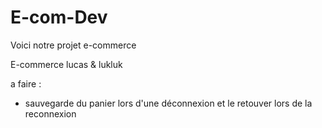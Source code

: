 # E-com-Dev

Voici notre projet e-commerce

E-commerce lucas & lukluk

a faire : 

- sauvegarde du panier lors d'une déconnexion et le retouver lors de la reconnexion